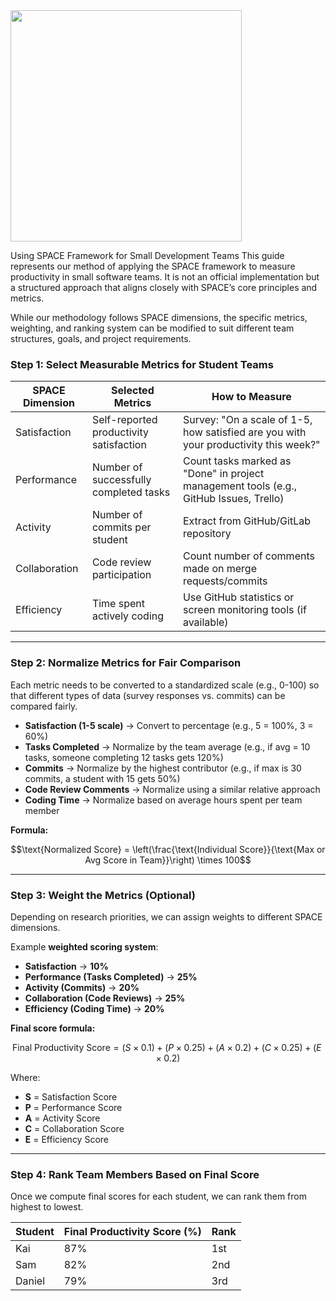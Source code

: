<div align="left">
    <img src="https://github.com/user-attachments/assets/c62890fa-5d4b-48d8-a7fa-9ca3516cc112" style="height: 370px;">
</div>

Using SPACE Framework for Small Development Teams
This guide represents our method of applying the SPACE framework to measure productivity in small software teams. It is not an official implementation but a structured approach that aligns closely with SPACE’s core principles and metrics.

While our methodology follows SPACE dimensions, the specific metrics, weighting, and ranking system can be modified to suit different team structures, goals, and project requirements.

### Step 1: Select Measurable Metrics for Student Teams

| **SPACE Dimension**       | **Selected Metrics** | **How to Measure** |
|--------------------------|---------------------------------|-----------------|
| Satisfaction | Self-reported productivity satisfaction | Survey: "On a scale of 1-5, how satisfied are you with your productivity this week?" |
| Performance | Number of successfully completed tasks | Count tasks marked as "Done" in project management tools (e.g., GitHub Issues, Trello) |
| Activity | Number of commits per student | Extract from GitHub/GitLab repository |
| Collaboration | Code review participation | Count number of comments made on merge requests/commits |
| Efficiency | Time spent actively coding | Use GitHub statistics or screen monitoring tools (if available) |

---

### Step 2: Normalize Metrics for Fair Comparison

Each metric needs to be converted to a standardized scale (e.g., 0-100) so that different types of data (survey responses vs. commits) can be compared fairly.  

- **Satisfaction (1-5 scale)** → Convert to percentage (e.g., 5 = 100%, 3 = 60%)  
- **Tasks Completed** → Normalize by the team average (e.g., if avg = 10 tasks, someone completing 12 tasks gets 120%)  
- **Commits** → Normalize by the highest contributor (e.g., if max is 30 commits, a student with 15 gets 50%)  
- **Code Review Comments** → Normalize using a similar relative approach 
- **Coding Time** → Normalize based on average hours spent per team member

**Formula:**  

$$\text{Normalized Score} = \left(\frac{\text{Individual Score}}{\text{Max or Avg Score in Team}}\right) \times 100$$  

---

### Step 3: Weight the Metrics (Optional)

Depending on research priorities, we can assign weights to different SPACE dimensions.  

Example **weighted scoring system**:
- **Satisfaction** → **10%**
- **Performance (Tasks Completed)** → **25%**
- **Activity (Commits)** → **20%**
- **Collaboration (Code Reviews)** → **25%**
- **Efficiency (Coding Time)** → **20%**

**Final score formula:**  

$$\text{Final Productivity Score} = (S \times 0.1) + (P \times 0.25) + (A \times 0.2) + (C \times 0.25) + (E \times 0.2)$$  

Where:
- **S** = Satisfaction Score
- **P** = Performance Score
- **A** = Activity Score
- **C** = Collaboration Score
- **E** = Efficiency Score

---

### Step 4: Rank Team Members Based on Final Score

Once we compute final scores for each student, we can rank them from highest to lowest.  

| **Student** | **Final Productivity Score (%)** | **Rank** |
|------------|-------------------------|------|
| Kai | 87% | 1st |
| Sam | 82% | 2nd |
| Daniel | 79% | 3rd |
